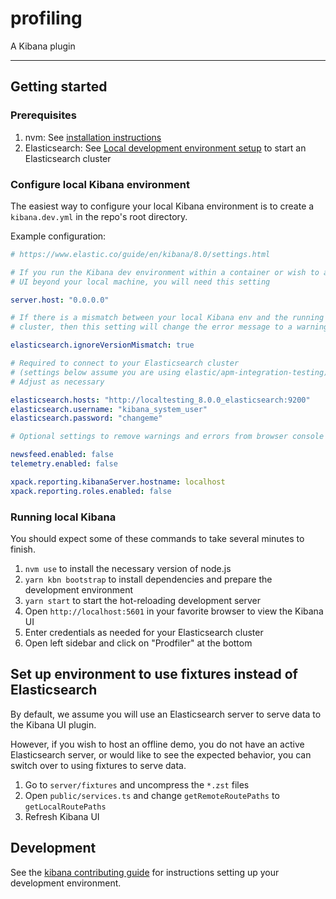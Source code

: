 # profiling

A Kibana plugin

---

## Getting started

### Prerequisites

1. nvm: See [installation instructions](https://github.com/nvm-sh/nvm#install--update-script)
1. Elasticsearch: See [Local development environment setup](https://docs.google.com/document/d/1gzK8yC_MptfMJkx6QAud6GSv8br0WcYW4vuX0VeuNrI/edit) to start an Elasticsearch cluster

### Configure local Kibana environment

The easiest way to configure your local Kibana environment is to create a
`kibana.dev.yml` in the repo's root directory.

Example configuration:

```yaml
# https://www.elastic.co/guide/en/kibana/8.0/settings.html

# If you run the Kibana dev environment within a container or wish to access the
# UI beyond your local machine, you will need this setting

server.host: "0.0.0.0"

# If there is a mismatch between your local Kibana env and the running Elasticsearch
# cluster, then this setting will change the error message to a warning

elasticsearch.ignoreVersionMismatch: true

# Required to connect to your Elasticsearch cluster
# (settings below assume you are using elastic/apm-integration-testing)
# Adjust as necessary

elasticsearch.hosts: "http://localtesting_8.0.0_elasticsearch:9200"
elasticsearch.username: "kibana_system_user"
elasticsearch.password: "changeme"

# Optional settings to remove warnings and errors from browser console

newsfeed.enabled: false
telemetry.enabled: false

xpack.reporting.kibanaServer.hostname: localhost
xpack.reporting.roles.enabled: false
```

### Running local Kibana

You should expect some of these commands to take several minutes to finish.

1. `nvm use` to install the necessary version of node.js
1. `yarn kbn bootstrap` to install dependencies and prepare the development environment
1. `yarn start` to start the hot-reloading development server
1. Open `http://localhost:5601` in your favorite browser to view the Kibana UI
1. Enter credentials as needed for your Elasticsearch cluster
1. Open left sidebar and click on "Prodfiler" at the bottom

## Set up environment to use fixtures instead of Elasticsearch

By default, we assume you will use an Elasticsearch server to serve data to the Kibana UI plugin.

However, if you wish to host an offline demo, you do not have an active Elasticsearch server, or
would like to see the expected behavior, you can switch over to using fixtures to serve data.

1. Go to `server/fixtures` and uncompress the `*.zst` files
2. Open `public/services.ts` and change `getRemoteRoutePaths` to `getLocalRoutePaths`
3. Refresh Kibana UI

## Development

See the [kibana contributing guide](https://github.com/elastic/kibana/blob/main/CONTRIBUTING.md) for instructions setting up your development environment.
